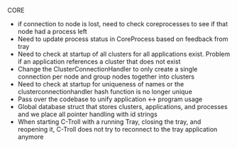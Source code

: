 CORE
 - if connection to node is lost, need to check coreprocesses to see if that node had a process left
 - Need to update process status in CoreProcess based on feedback from tray
 - Need to check at startup of all clusters for all applications exist.  Problem if an application references a cluster that does not exist
 - Change the ClusterConnectionHandler to only create a single connection per node and group nodes together into clusters
 - Need to check at startup for uniqueness of names or the clusterconnectionhandler hash function is no longer unique
 - Pass over the codebase to unify application <-> program usage
 - Global database struct that stores clusters, applications, and processes and we place all pointer handling with id strings
 - When starting C-Troll with a running Tray, closing the tray, and reopening it, C-Troll does not try to reconnect to the tray application anymore